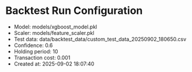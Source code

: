 # Backtest Run Configuration

- Model: models/xgboost_model.pkl
- Scaler: models/feature_scaler.pkl
- Test data: data/backtest_data/custom_test_data_20250902_180650.csv
- Confidence: 0.6
- Holding period: 10
- Transaction cost: 0.001
- Created at: 2025-09-02 18:07:40
